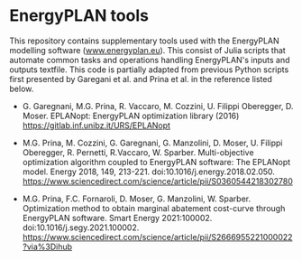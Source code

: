 # EnergyPLAN tools

This repository contains supplementary tools used with the EnergyPLAN modelling software (www.energyplan.eu).
This consist of Julia scripts that automate common tasks and operations handling EnergyPLAN's inputs and outputs textfile. This code is partially adapted from  previous Python scripts first presented by Garegani et al. and Prina et al. in the reference listed below. 

* G. Garegnani, M.G. Prina, R. Vaccaro, M. Cozzini, U. Filippi Oberegger, D. Moser. EPLANopt: EnergyPLAN optimization library (2016) https://gitlab.inf.unibz.it/URS/EPLANopt

* M.G. Prina, M. Cozzini, G. Garegnani, G. Manzolini, D. Moser, U. Filippi Oberegger, R. Pernetti, R.Vaccaro, W. Sparber. Multi-objective optimization algorithm coupled to EnergyPLAN software: The EPLANopt model. Energy 2018, 149, 213-221. doi:10.1016/j.energy.2018.02.050. https://www.sciencedirect.com/science/article/pii/S0360544218302780

* M.G. Prina, F.C. Fornaroli, D. Moser, G. Manzolini, W. Sparber. Optimization method to obtain marginal abatement cost-curve through EnergyPLAN software. Smart Energy 2021:100002. doi:10.1016/j.segy.2021.100002. https://www.sciencedirect.com/science/article/pii/S2666955221000022?via%3Dihub
